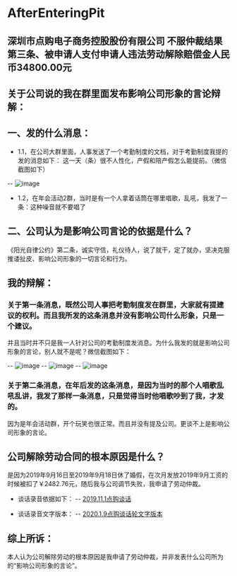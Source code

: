 # AfterEnteringPit

## 深圳市点购电子商务控股股份有限公司 不服仲裁结果第三条、被申请人支付申请人违法劳动解除赔偿金人民币34800.00元

## 关于公司说的我在群里面发布影响公司形象的言论辩解：

## 一、发的什么消息：
 - 1.1，在公司大群里面，人事发送了一个考勤制度的文档，对于考勤制度我提的发的消息如下：
这一天（条）很不人性化，产假和陪产假怎么能提前。（微信截图如下）

-- ![image](https://i.loli.net/2020/10/26/2uDQzGfEVw9gbWr.jpg)

 - 1.2，在年会活动2群，当时是有一个人拿着话筒在哪里唱歌，乱吼，我发了一条：这种噪音就不要唱了
 
## 二、公司认为是影响公司言论的依据是什么？

《阳光自律公约》第二条，诚实守信，礼仪待人，说了就干，定了就办，坚决克服推诿扯皮、影响公司形象的一切言论和行为。

## 我的辩解：
### 关于第一条消息，既然公司人事把考勤制度发在群里，大家就有提建议的权利。而且我所发的这条消息并没有影响公司什么形象，只是一个建议。
并且当时并不只是我一人针对公司的考勤制度发消息。为什么我发的就是影响公司形象的言论，别人就不是呢？微信截图如下：

-- ![image](https://i.loli.net/2020/10/26/XqHD4y5O2YUCdxE.jpg)
-- ![image](https://i.loli.net/2020/10/26/SjsRek8WX51EvpM.png)
-- ![image](https://i.loli.net/2020/10/26/DaNF8PMhvn5qRgm.png)
 
### 关于第二条消息，在年后发的这条消息，是因为当时的那个人唱歌乱吼乱讲，我发了那样一条消息，只是觉得当时他唱歌吵到了我，才发的。
因为是年会活动群，开个玩笑也很正常。而且并没有提及公司。更谈不上是影响公司形象的言论。

## 公司解除劳动合同的根本原因是什么？
是因为2019年9月16日至2019年9月18日休了婚假，在次月发放2019年9月工资的时候被扣了￥2482.76元，随后我与公司调节失败，我申请了劳动仲裁。

- 谈话录音依据如下：
-- [2019.11.1点购谈话](http://xima.tv/MWAKJ5?_sonic=0)

- 谈话录音文字版本：
-- [2020.1.9点购谈话轮文字版本](https://raw.githubusercontent.com/Victor2018/AfterEnteringPit/main/record/2020_1_9.md)

## 综上所诉：
本人认为公司解除劳动的根本原因是我申请了劳动仲裁，并非发表什么公司所为的“影响公司形象的言论”。







